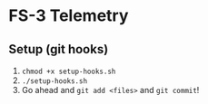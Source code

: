 # FS-3 Telemetry

## Setup (git hooks)
1. `chmod +x setup-hooks.sh`
2. `./setup-hooks.sh`
3. Go ahead and `git add <files>` and `git commit`!